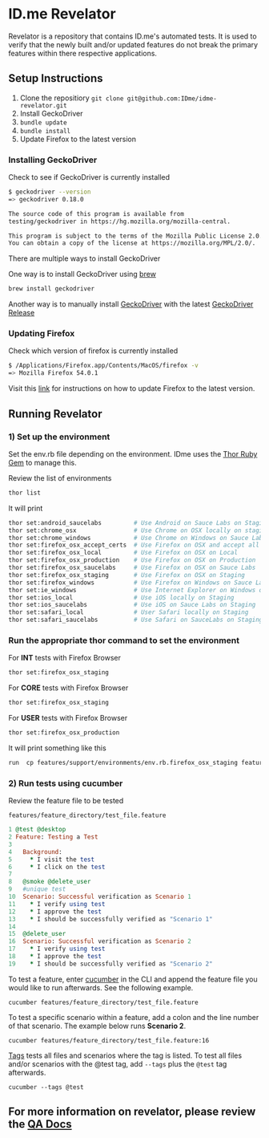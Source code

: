 # ID.me Revelator

Revelator is a repository that contains ID.me's automated tests.  It is used to verify that the newly built and/or updated features do not break the primary features within there respective applications.

## Setup Instructions

1. Clone the repositiory `git clone git@github.com:IDme/idme-revelator.git`
2. Install GeckoDriver
3. `bundle update`
4. `bundle install`
5. Update Firefox to the latest version

### Installing GeckoDriver

Check to see if GeckoDriver is currently installed
```bash
$ geckodriver --version
=> geckodriver 0.18.0

The source code of this program is available from
testing/geckodriver in https://hg.mozilla.org/mozilla-central.

This program is subject to the terms of the Mozilla Public License 2.0.
You can obtain a copy of the license at https://mozilla.org/MPL/2.0/.
```
There are multiple ways to install GeckoDriver

One way is to install GeckoDriver using [brew](https://brewinstall.org/Install-geckodriver-on-Mac-with-Brew/)
```bash
brew install geckodriver
```

Another way is to manually install [GeckoDriver](https://github.com/mozilla/geckodriver) with the latest [GeckoDriver Release](https://github.com/mozilla/geckodriver/releases)

### Updating Firefox
Check which version of firefox is currently installed
```bash
$ /Applications/Firefox.app/Contents/MacOS/firefox -v
=> Mozilla Firefox 54.0.1
```

Visit this [link](https://support.mozilla.org/en-US/kb/update-firefox-latest-version) for instructions on how to update Firefox to the latest version.

## Running Revelator

### 1) Set up the environment
Set the env.rb file depending on the environment. IDme uses the
[Thor Ruby Gem](http://whatisthor.com/) to manage this.


Review the list of environments
```bash
thor list
```

It will print
```bash
thor set:android_saucelabs         # Use Android on Sauce Labs on Staging
thor set:chrome_osx                # Use Chrome on OSX locally on staging
thor set:chrome_windows            # Use Chrome on Windows on Sauce Labs on P...
thor set:firefox_osx_accept_certs  # Use Firefox on OSX and accept all certs
thor set:firefox_osx_local         # Use Firefox on OSX on Local
thor set:firefox_osx_production    # Use Firefox on OSX on Production
thor set:firefox_osx_saucelabs     # Use Firefox on OSX on Sauce Labs
thor set:firefox_osx_staging       # Use Firefox on OSX on Staging
thor set:firefox_windows           # Use Firefox on Windows on Sauce Labs on ...
thor set:ie_windows                # Use Internet Explorer on Windows on Sauc...
thor set:ios_local                 # Use iOS locally on Staging
thor set:ios_saucelabs             # Use iOS on Sauce Labs on Staging
thor set:safari_local              # User Safari locally on Staging
thor set:safari_saucelabs          # Use Safari on SauceLabs on Staging
```

### Run the appropriate thor command to set the environment
For **INT** tests with Firefox Browser
```bash
thor set:firefox_osx_staging
```

For **CORE** tests with Firefox Browser
```bash
thor set:firefox_osx_staging
```

For **USER** tests with Firefox Browser
```bash
thor set:firefox_osx_production
```

It will print something like this
```bash
run  cp features/support/environments/env.rb.firefox_osx_staging features/support/env.rb from "."
```
### 2) Run tests using cucumber

Review the feature file to be tested

`features/feature_directory/test_file.feature`
```ruby
1 @test @desktop
2 Feature: Testing a Test
3
4   Background:
5     * I visit the test
6     * I click on the test
7
8   @smoke @delete_user
9   #unique test
10  Scenario: Successful verification as Scenario 1
11    * I verify using test
12    * I approve the test
13    * I should be successfully verified as "Scenario 1"
14
15  @delete_user
16  Scenario: Successful verification as Scenario 2
17    * I verify using test
18    * I approve the test
19    * I should be successfully verified as "Scenario 2"
```
To test a feature, enter [cucumber](https://github.com/cucumber/cucumber/wiki/Running-Features) in the CLI and append the feature file you would like to run afterwards.  See the following example.
```
cucumber features/feature_directory/test_file.feature
```

To test a specific scenario within a feature, add a colon and the line number of that scenario.  The example below runs **Scenario 2**.
```
cucumber features/feature_directory/test_file.feature:16
```

[Tags](https://github.com/cucumber/cucumber/wiki/Tags) tests all files and scenarios where the tag is listed.  To test all files and/or scenarios with the @test tag, add `--tags` plus the `@test` tag afterwards.
```
cucumber --tags @test
```

## For more information on revelator, please review the [QA Docs](https://github.com/IDme/docs/blob/master/04_Quality_Assurance/01_QA_Resource_Guide/revelator.md)
